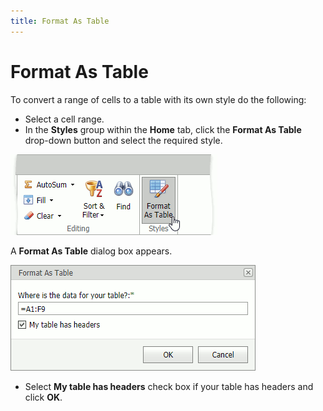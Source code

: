 ```yaml
---
title: Format As Table
---
```

# Format As Table
To convert a range of cells to a table with its own style do the following:
* Select a cell range.
* In the **Styles** group within the **Home** tab, click the **Format As Table** drop-down button and select the required style. 

![EUD_ASPxSpreadsheet_Format_As_Table](../../../images/spreadsheet-cell-formatting-format-as-table.png)

A **Format As Table** dialog box appears.

![EUD_ASPxSpreadsheet_Format_As_Table_dialog](../../../images/spreadsheet-cell-formatting-format-as-table-dialog.png)

* Select **My table has headers** check box if your table has headers and click **OK**.
